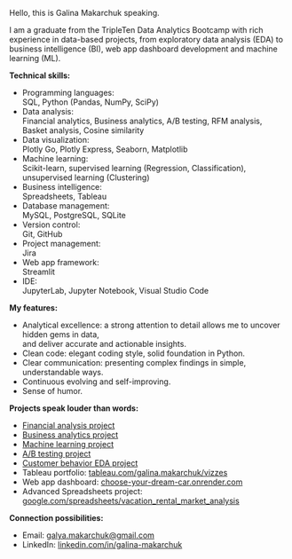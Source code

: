 Hello, this is Galina Makarchuk speaking.

I am a graduate from the TripleTen Data Analytics Bootcamp with rich experience in data-based projects, from exploratory data analysis (EDA) to business intelligence (BI), web app dashboard development and machine learning (ML).

__Technical skills:__

* Programming languages: \
  SQL, Python (Pandas, NumPy, SciPy)
* Data analysis: \
  Financial analytics, Business analytics, A/B testing, RFM analysis, Basket analysis, Cosine similarity
* Data visualization: \
  Plotly Go, Plotly Express, Seaborn, Matplotlib
* Machine learning: \
  Scikit-learn, supervised learning (Regression, Classification), unsupervised learning (Clustering)
* Business intelligence: \
  Spreadsheets, Tableau
* Database management: \
  MySQL, PostgreSQL, SQLite
* Version control: \
  Git, GitHub
* Project management: \
  Jira
* Web app framework: \
  Streamlit
* IDE: \
  JupyterLab, Jupyter Notebook, Visual Studio Code

__My features:__
* Analytical excellence: a strong attention to detail allows me to uncover hidden gems in data, \
  and deliver accurate and actionable insights.
* Clean code: elegant coding style, solid foundation in Python.
* Clear communication: presenting complex findings in simple, understandable ways.
* Continuous evolving and self-improving.
* Sense of humor.

__Projects speak louder than words:__
* [Financial analysis project](https://github.com/Galina-Makarchuk/financial_analysis_project)
* [Business analytics project](https://github.com/Galina-Makarchuk/business_analytics_project)
* [Machine learning project](https://github.com/Galina-Makarchuk/machine_learning_project)
* [A/B testing project](https://github.com/Galina-Makarchuk/ab_testing_project)
* [Customer behavior EDA project](https://github.com/Galina-Makarchuk/customer_behavior_project)
* Tableau portfolio: [tableau.com/galina.makarchuk/vizzes](https://public.tableau.com/app/profile/galina.makarchuk/vizzes)
* Web app dashboard: [choose-your-dream-car.onrender.com](https://choose-your-dream-car.onrender.com)
* Advanced Spreadsheets project: [google.com/spreadsheets/vacation_rental_market_analysis](https://docs.google.com/spreadsheets/d/1T15obKWkox-vhC8lfSlBP1GkH1EEt_OPbmArmYg0WoU/edit?usp=sharing)

__Connection possibilities:__
* Email: galya.makarchuk@gmail.com
* LinkedIn: [linkedin.com/in/galina-makarchuk](https://www.linkedin.com/in/galina-makarchuk/)

